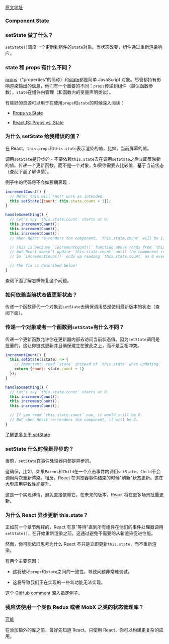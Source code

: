[原文地址](https://reactjs.org/docs/faq-state.html)
### Component State

### setState 做了什么？

`setState()`调度一个更新到组件的`state`对象。当状态改变，组件通过重新渲染响应。

### state 和 props 有什么不同？

[props](https://reactjs.org/docs/components-and-props.html)（"properties"的简称）和[state](https://reactjs.org/docs/state-and-lifecycle.html)都是简单 JavaScript 对象。尽管都持有影响渲染输出的信息，他们有一个重要的不同：`props`传递到组件（类似函数参数），`state`在组件内管理（和函数内的变量声明类似）。

有些好的资源可以用于在使用`props`和`state`的时候深入阅读：

- [Props vs State](https://github.com/uberVU/react-guide/blob/master/props-vs-state.md)

- [ReactJS: Props vs. State](https://lucybain.com/blog/2016/react-state-vs-pros/)

### 为什么 setState 给我错误的值？

在 React，`this.props`和`this.state`表示渲染的值，比如，当前屏幕的值。

调用`setState`是异步的 - 不要依赖`this.state`去在调用`setState`之后立即反映新的值。传递一个更新函数，而不是一个对象，如果你需要去比较值，基于当前状态（查阅下面了解详情）。

例子中的代码将不会如预期表现：
```jsx harmony
incrementCount() {
  // Note: this will *not* work as intended.
  this.setState({count: this.state.count + 1});
}

handleSomething() {
  // Let's say `this.state.count` starts at 0.
  this.incrementCount();
  this.incrementCount();
  this.incrementCount();
  // When React re-renders the component, `this.state.count` will be 1, but you expected 3.

  // This is because `incrementCount()` function above reads from `this.state.count`,
  // but React doesn't update `this.state.count` until the component is re-rendered.
  // So `incrementCount()` ends up reading `this.state.count` as 0 every time, and sets it to 1.

  // The fix is described below!
}
```
查阅下面了解怎样修复这个问题。

### 如何依赖当前状态值更新状态？

传递一个函数替代一个对象到`setState`去确保调用总是使用最新版本的状态（查阅下面）。

### 传递一个对象或者一个函数到`setState`有什么不同？

传递一个更新函数允许你在更新器内部去访问当前状态值。因为`setState`调用是批量的，这让你链式更新并且确保建立在彼此之上，而不是互相冲突。
```jsx harmony
incrementCount() {
  this.setState((state) => {
    // Important: read `state` instead of `this.state` when updating.
    return {count: state.count + 1}
  });
}

handleSomething() {
  // Let's say `this.state.count` starts at 0.
  this.incrementCount();
  this.incrementCount();
  this.incrementCount();

  // If you read `this.state.count` now, it would still be 0.
  // But when React re-renders the component, it will be 3.
}
```
[了解更多关于 setState](https://reactjs.org/docs/react-component.html#setstate)

### setState 什么时候是异步的？

当前，`setState`在事件处理器内部是异步的。

这确保，比如，如果`Parent`和`Child`在一个点击事件内调用`setState`，`Child`不会调用两次重新渲染。相反，React 在浏览器事件结束的时候"刷新"状态更新。这在大型应用导致性能提升。

这是一个实现详情，避免直接依赖它。在未来的版本，React 将在更多场景批量更新。

### 为什么 React 异步更新 this.state？

正如前一个章节解释的，React 有意"等待"直到所有组件在他们的事件处理器调用`setState()`，在开始重新渲染之前。这通过避免不需要的从新渲染促进性能。

然而，你可能依旧思考为什么 React 不只是立即更新`this.state`，而不重新渲染。

有两个主要原因：

- 这将破坏`props`和`state`之间的一致性，导致问题非常难调试。

- 这将导致我们正在实现的一些新功能无法实现。

这个 [GitHub comment](https://github.com/facebook/react/issues/11527#issuecomment-360199710) 深入指定例子。

### 我应该使用一个类似 Redux 或者 MobX 之类的状态管理库？

[可能](https://redux.js.org/faq/general#when-should-i-use-redux)

在添加额外的库之前，最好先知道 React。只使用 React，你可以构建更复杂的应用。




























